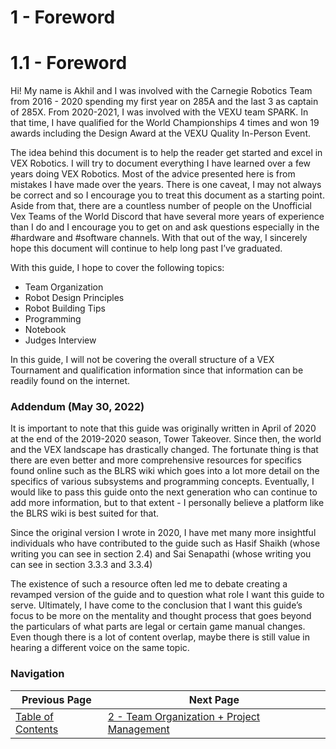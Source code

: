 # 1 - Foreword

# 1.1 - Foreword

Hi! My name is Akhil and I was involved with the Carnegie Robotics Team from 2016 - 2020 spending my first year on 285A and the last 3 as captain of 285X. From 2020-2021, I was involved with the VEXU team SPARK. In that time, I have qualified for the World Championships 4 times and won 19 awards including the Design Award at the VEXU Quality In-Person Event.

The idea behind this document is to help the reader get started and excel in VEX Robotics. I will try to document everything I have learned over a few years doing VEX Robotics. Most of the advice presented here is from mistakes I have made over the years. There is one caveat, I may not always be correct and so I encourage you to treat this document as a starting point. Aside from that, there are a countless number of people on the Unofficial Vex Teams of the World Discord that have several more years of experience than I do and I encourage you to get on and ask questions especially in the #hardware and #software channels. With that out of the way, I sincerely hope this document will continue to help long past I’ve graduated.

With this guide, I hope to cover the following topics:

- Team Organization
- Robot Design Principles
- Robot Building Tips
- Programming
- Notebook
- Judges Interview

In this guide, I will not be covering the overall structure of a VEX Tournament and qualification information since that information can be readily found on the internet.

### Addendum (May 30, 2022)

It is important to note that this guide was originally written in April of 2020 at the end of the 2019-2020 season, Tower Takeover. Since then, the world and the VEX landscape has drastically changed. The fortunate thing is that there are even better and more comprehensive resources for specifics found online such as the BLRS wiki which goes into a lot more detail on the specifics of various subsystems and programming concepts. Eventually, I would like to pass this guide onto the next generation who can continue to add more information, but to that extent - I personally believe a platform like the BLRS wiki is best suited for that. 

Since the original version I wrote in 2020, I have met many more insightful individuals who have contributed to the guide such as Hasif Shaikh (whose writing you can see in section 2.4) and Sai Senapathi (whose writing you can see in section 3.3.3 and 3.3.4)

The existence of such a resource often led me to debate creating a revamped version of the guide and to question what role I want this guide to serve. Ultimately, I have come to the conclusion that I want this guide’s focus to be more on the mentality and thought process that goes beyond the particulars of what parts are legal or certain game manual changes. Even though there is a lot of content overlap, maybe there is still value in hearing a different voice on the same topic.

### Navigation

| Previous Page | Next Page |
| ----------- | ----------- |
| [Table of Contents](/index.md) | [2 - Team Organization + Project Management](/src/md/2_Team_Organization_Project_Management.md) |

